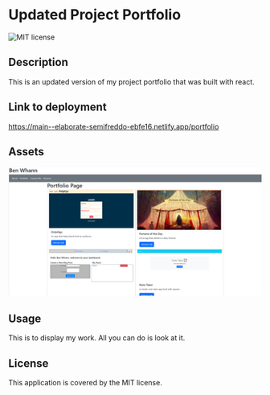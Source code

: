 # Updated Project Portfolio

![MIT license](https://img.shields.io/badge/License-MIT-blue.svg)

## Description

This is an updated version of my project portfolio that was built with react.

## Link to deployment

https://main--elaborate-semifreddo-ebfe16.netlify.app/portfolio

## Assets

![Alt text](image.png)

## Usage

This is to display my work. All you can do is look at it.

## License

This application is covered by the MIT license.
